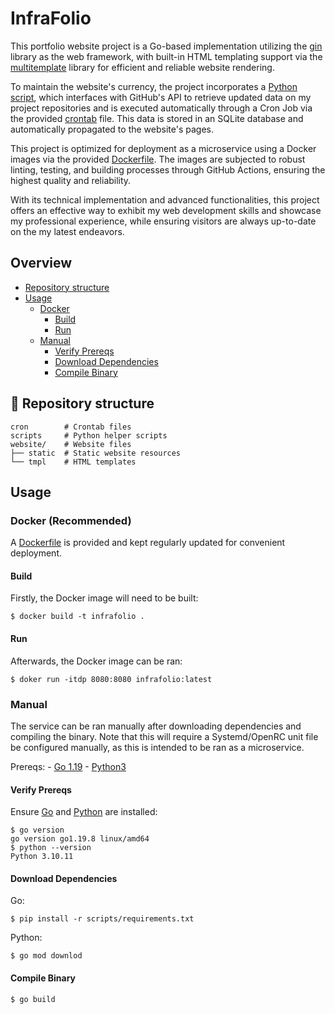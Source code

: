 # InfraFolio

This portfolio website project is a Go-based implementation utilizing the [gin](https://github.com/gin-gonic/gin) library as the web framework, with built-in HTML templating support via the [multitemplate](https://github.com/gin-contrib/multitemplate) library for efficient and reliable website rendering.

To maintain the website's currency, the project incorporates a [Python script](https://github.com/Euvaz/InfraFolio/blob/main/scripts/scrape.py), which interfaces with GitHub's API to retrieve updated data on my project repositories and is executed automatically through a Cron Job via the provided [crontab](https://github.com/Euvaz/InfraFolio/blob/main/cron/crontab.txt) file. This data is stored in an SQLite database and automatically propagated to the website's pages.

This project is optimized for deployment as a microservice using a Docker images via the provided [Dockerfile](https://github.com/Euvaz/InfraFolio/blob/main/Dockerfile). The images are subjected to robust linting, testing, and building processes through GitHub Actions, ensuring the highest quality and reliability.

With its technical implementation and advanced functionalities, this project offers an effective way to exhibit my web development skills and showcase my professional experience, while ensuring visitors are always up-to-date on the my latest endeavors.

## Overview

- [Repository structure](https://github.com/euvaz/infrafolio#-repository-structure)
- [Usage](https://github.com/euvaz/infrafolio#usage)
  - [Docker](https://github.com/euvaz/infrafolio#docker-(recommended))
    - [Build](https://github.com/euvaz/infrafolio#build)
    - [Run](https://github.com/euvaz/infrafolio#run)
  - [Manual](https://github.com/euvaz/infrafolio#manual)
    - [Verify Prereqs](https://github.com/euvaz/infrafolio#verify-prereqs)
    - [Download Dependencies](https://github.com/euvaz/infrafolio#download-dependencies)
    - [Compile Binary](https://github.com/euvaz/infrafolio#compile-binary)


## 📂 Repository structure

```
cron        # Crontab files
scripts     # Python helper scripts
website/    # Website files
├── static  # Static website resources
└── tmpl    # HTML templates
```

## Usage

### Docker (Recommended)

A [Dockerfile](https://github.com/Euvaz/InfraFolio/blob/main/Dockerfile) is provided and kept regularly updated for convenient deployment.

#### Build

Firstly, the Docker image will need to be built:

```
$ docker build -t infrafolio .
```

#### Run

Afterwards, the Docker image can be ran:

```
$ doker run -itdp 8080:8080 infrafolio:latest
```

### Manual

The service can be ran manually after downloading dependencies and compiling the binary. Note that this will require a Systemd/OpenRC unit file be configured manually, as this is intended to be ran as a microservice.

Prereqs:
    - [Go 1.19]()
    - [Python3]()

#### Verify Prereqs

Ensure [Go](https://go.dev/) and [Python](https://www.python.org/) are installed:

```
$ go version
go version go1.19.8 linux/amd64
$ python --version
Python 3.10.11
```

#### Download Dependencies

Go:

```
$ pip install -r scripts/requirements.txt
```

Python:

```
$ go mod downlod
```

#### Compile Binary

```
$ go build
```

